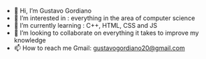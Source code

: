 - 👋 Hi, I’m Gustavo Gordiano
- 👀 I’m interested in : everything in the area of computer science
- 🌱 I’m currently learning : C++, HTML, CSS and JS
- 📂 I’m looking to collaborate on everything it takes to improve my knowledge
- 📫 How to reach  me  Gmail: gustavogordiano20@gmail.com
 
<!---
MrNobody42/MrNobody42 is a ✨ special ✨ repository because its `README.md` (this file) appears on your GitHub profile.
You can click the Preview link to take a look at your changes.
--->
